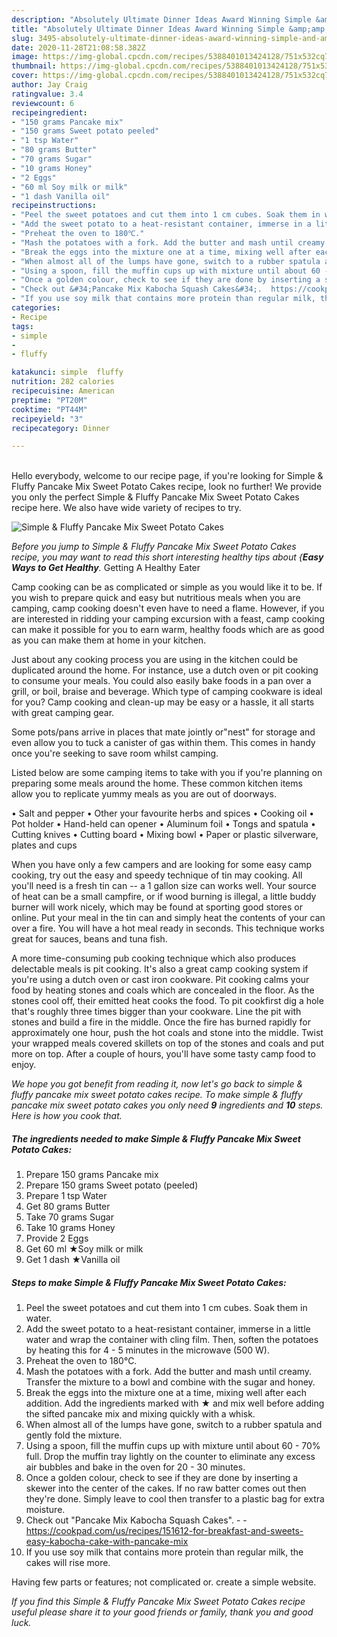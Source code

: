 ```yaml
---
description: "Absolutely Ultimate Dinner Ideas Award Winning Simple &amp;amp; Fluffy Pancake Mix Sweet Potato Cakes"
title: "Absolutely Ultimate Dinner Ideas Award Winning Simple &amp;amp; Fluffy Pancake Mix Sweet Potato Cakes"
slug: 3495-absolutely-ultimate-dinner-ideas-award-winning-simple-and-amp-fluffy-pancake-mix-sweet-potato-cakes
date: 2020-11-28T21:08:58.382Z
image: https://img-global.cpcdn.com/recipes/5388401013424128/751x532cq70/simple-fluffy-pancake-mix-sweet-potato-cakes-recipe-main-photo.jpg
thumbnail: https://img-global.cpcdn.com/recipes/5388401013424128/751x532cq70/simple-fluffy-pancake-mix-sweet-potato-cakes-recipe-main-photo.jpg
cover: https://img-global.cpcdn.com/recipes/5388401013424128/751x532cq70/simple-fluffy-pancake-mix-sweet-potato-cakes-recipe-main-photo.jpg
author: Jay Craig
ratingvalue: 3.4
reviewcount: 6
recipeingredient:
- "150 grams Pancake mix"
- "150 grams Sweet potato peeled"
- "1 tsp Water"
- "80 grams Butter"
- "70 grams Sugar"
- "10 grams Honey"
- "2 Eggs"
- "60 ml Soy milk or milk"
- "1 dash Vanilla oil"
recipeinstructions:
- "Peel the sweet potatoes and cut them into 1 cm cubes. Soak them in water."
- "Add the sweet potato to a heat-resistant container, immerse in a little water and wrap the container with cling film. Then, soften the potatoes by heating this for 4 - 5 minutes in the microwave (500 W)."
- "Preheat the oven to 180℃."
- "Mash the potatoes with a fork. Add the butter and mash until creamy. Transfer the mixture to a bowl and combine with the sugar and honey."
- "Break the eggs into the mixture one at a time, mixing well after each addition. Add the ingredients marked with ★ and mix well before adding the sifted pancake mix and mixing quickly with a whisk."
- "When almost all of the lumps have gone, switch to a rubber spatula and gently fold the mixture."
- "Using a spoon, fill the muffin cups up with mixture until about 60 - 70% full. Drop the muffin tray lightly on the counter to eliminate any excess air bubbles and bake in the oven for 20 - 30 minutes."
- "Once a golden colour, check to see if they are done by inserting a skewer into the center of the cakes. If no raw batter comes out then they&#39;re done. Simply leave to cool then transfer to a plastic bag for extra moisture."
- "Check out &#34;Pancake Mix Kabocha Squash Cakes&#34;.  https://cookpad.com/us/recipes/151612-for-breakfast-and-sweets-easy-kabocha-cake-with-pancake-mix"
- "If you use soy milk that contains more protein than regular milk, the cakes will rise more."
categories:
- Recipe
tags:
- simple
- 
- fluffy

katakunci: simple  fluffy 
nutrition: 282 calories
recipecuisine: American
preptime: "PT20M"
cooktime: "PT44M"
recipeyield: "3"
recipecategory: Dinner

---
```

<br>
Hello everybody, welcome to our recipe page, if you're looking for Simple &amp; Fluffy Pancake Mix Sweet Potato Cakes recipe, look no further! We provide you only the perfect Simple &amp; Fluffy Pancake Mix Sweet Potato Cakes recipe here. We also have wide variety of recipes to try.
<br>


![Simple &amp; Fluffy Pancake Mix Sweet Potato Cakes](https://img-global.cpcdn.com/recipes/5388401013424128/751x532cq70/simple-fluffy-pancake-mix-sweet-potato-cakes-recipe-main-photo.jpg)

<i>Before you jump to Simple &amp; Fluffy Pancake Mix Sweet Potato Cakes recipe, you may want to read this short interesting healthy tips about {<strong>Easy Ways to Get Healthy</strong>.</i>
Getting A Healthy Eater

    
Camp cooking can be as complicated or simple as you would like it to be. If you wish to prepare quick and easy but nutritious meals when you are camping, camp cooking doesn't even have to need a flame. However, if you are interested in ridding your camping excursion with a feast, camp cooking can make it possible for you to earn warm, healthy foods which are as good as you can make them at home in your kitchen.

 Just about any cooking process you are using in the kitchen could be duplicated around the home. For instance, use a dutch oven or pit cooking to consume your meals. You could also easily bake foods in a pan over a grill, or boil, braise and beverage. Which type of camping cookware is ideal for you? Camp cooking and clean-up may be easy or a hassle, it all starts with great camping gear.

Some pots/pans arrive in places that mate jointly or"nest" for storage and even allow you to tuck a canister of gas within them. This comes in handy once you're seeking to save room whilst camping.

Listed below are some camping items to take with you if you're planning on preparing some meals around the home. These common kitchen items allow you to replicate yummy meals as you are out of doorways.

• Salt and pepper
• Other your favourite herbs and spices
• Cooking oil
• Pot holder
• Hand-held can opener
• Aluminum foil
• Tongs and spatula
• Cutting knives
• Cutting board
• Mixing bowl
• Paper or plastic silverware, plates and cups

When you have only a few campers and are looking for some easy camp cooking, try out the easy and speedy technique of tin may cooking. All you'll need is a fresh tin can -- a 1 gallon size can works well. Your source of heat can be a small campfire, or if wood burning is illegal, a little buddy burner will work nicely, which may be found at sporting good stores or online. Put your meal in the tin can and simply heat the contents of your can over a fire. You will have a hot meal ready in seconds.  This technique works great for sauces, beans and tuna fish.

A more time-consuming pub cooking technique which also produces delectable meals is pit cooking.  It's also a great camp cooking system if you're using a dutch oven or cast iron cookware. Pit cooking calms your food by heating stones and coals which are concealed in the floor. As the stones cool off, their emitted heat cooks the food. To pit cookfirst dig a hole that's roughly three times bigger than your cookware. Line the pit with stones and build a fire in the middle. Once the fire has burned rapidly for approximately one hour, push the hot coals and stone into the middle. Twist your wrapped meals covered skillets on top of the stones and coals and put more on top. After a couple of hours, you'll have some tasty camp food to enjoy.


<i>We hope you got benefit from reading it, now let's go back to simple &amp; fluffy pancake mix sweet potato cakes recipe. To make simple &amp; fluffy pancake mix sweet potato cakes you only need <strong>9</strong> ingredients and <strong>10</strong> steps. Here is how you cook that.
</i>

##### The ingredients needed to make Simple &amp; Fluffy Pancake Mix Sweet Potato Cakes:

1. Prepare 150 grams Pancake mix
1. Prepare 150 grams Sweet potato (peeled)
1. Prepare 1 tsp Water
1. Get 80 grams Butter
1. Take 70 grams Sugar
1. Take 10 grams Honey
1. Provide 2 Eggs
1. Get 60 ml ★Soy milk or milk
1. Get 1 dash ★Vanilla oil


##### Steps to make Simple &amp; Fluffy Pancake Mix Sweet Potato Cakes:

1. Peel the sweet potatoes and cut them into 1 cm cubes. Soak them in water.
1. Add the sweet potato to a heat-resistant container, immerse in a little water and wrap the container with cling film. Then, soften the potatoes by heating this for 4 - 5 minutes in the microwave (500 W).
1. Preheat the oven to 180℃.
1. Mash the potatoes with a fork. Add the butter and mash until creamy. Transfer the mixture to a bowl and combine with the sugar and honey.
1. Break the eggs into the mixture one at a time, mixing well after each addition. Add the ingredients marked with ★ and mix well before adding the sifted pancake mix and mixing quickly with a whisk.
1. When almost all of the lumps have gone, switch to a rubber spatula and gently fold the mixture.
1. Using a spoon, fill the muffin cups up with mixture until about 60 - 70% full. Drop the muffin tray lightly on the counter to eliminate any excess air bubbles and bake in the oven for 20 - 30 minutes.
1. Once a golden colour, check to see if they are done by inserting a skewer into the center of the cakes. If no raw batter comes out then they&#39;re done. Simply leave to cool then transfer to a plastic bag for extra moisture.
1. Check out &#34;Pancake Mix Kabocha Squash Cakes&#34;. -  - https://cookpad.com/us/recipes/151612-for-breakfast-and-sweets-easy-kabocha-cake-with-pancake-mix
1. If you use soy milk that contains more protein than regular milk, the cakes will rise more.


Having few parts or features; not complicated or. create a simple website. 

<i>If you find this Simple &amp; Fluffy Pancake Mix Sweet Potato Cakes recipe useful please share it to your good friends or family, thank you and good luck.</i>
